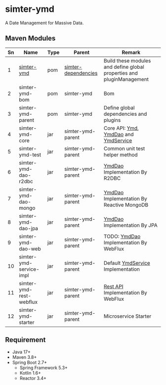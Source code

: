 # simter-ymd

A Date Management for Massive Data.

## Maven Modules

| Sn  | Name                    | Type | Parent                | Remark                                                                |
|-----|-------------------------|------|-----------------------|-----------------------------------------------------------------------|
| 1   | [simter-ymd]            | pom  | [simter-dependencies] | Build these modules and define global properties and pluginManagement |
| 2   | simter-ymd-bom          | pom  | simter-ymd            | Bom                                                                   |
| 3   | simter-ymd-parent       | pom  | simter-ymd            | Define global dependencies and plugins                                |
| 4   | simter-ymd-core         | jar  | simter-ymd-parent     | Core API: [Ymd], [YmdDao] and [YmdService]                            |
| 5   | simter-ymd-test         | jar  | simter-ymd-parent     | Common unit test helper method                                        |
| 6   | simter-ymd-dao-r2dbc    | jar  | simter-ymd-parent     | [YmdDao] Implementation By R2DBC                                      |
| 7   | simter-ymd-dao-mongo    | jar  | simter-ymd-parent     | [YmdDao] Implementation By Reactive MongoDB                           |
| 8   | simter-ymd-dao-jpa      | jar  | simter-ymd-parent     | [YmdDao] Implementation By JPA                                        |
| 9   | simter-ymd-dao-web      | jar  | simter-ymd-parent     | TODO: [YmdDao] Implementation By WebFlux                              |
| 10  | simter-ymd-service-impl | jar  | simter-ymd-parent     | Default [YmdService] Implementation                                   |
| 11  | simter-ymd-rest-webflux | jar  | simter-ymd-parent     | [Rest API] Implementation By WebFlux                                  |
| 12  | simter-ymd-starter      | jar  | simter-ymd-parent     | Microservice Starter                                                  |

## Requirement

- Java 17+
- Maven 3.8+
- Spring Boot 2.7+
    - Spring Framework 5.3+
    - Kotlin 1.6+
    - Reactor 3.4+


[simter-dependencies]: https://github.com/simter/simter-dependencies
[simter-ymd]: https://github.com/simter/simter-ymd
[Ymd]: https://github.com/simter/simter-ymd/blob/master/simter-ymd-core/src/main/kotlin/tech/simter/ymd/core/Ymd.kt
[YmdDao]: https://github.com/simter/simter-ymd/blob/master/simter-ymd-core/src/main/kotlin/tech/simter/ymd/core/YmdDao.kt
[YmdService]: https://github.com/simter/simter-ymd/blob/master/simter-ymd-core/src/main/kotlin/tech/simter/ymd/core/YmdService.kt
[Rest API]: ./docs/rest-api.md
